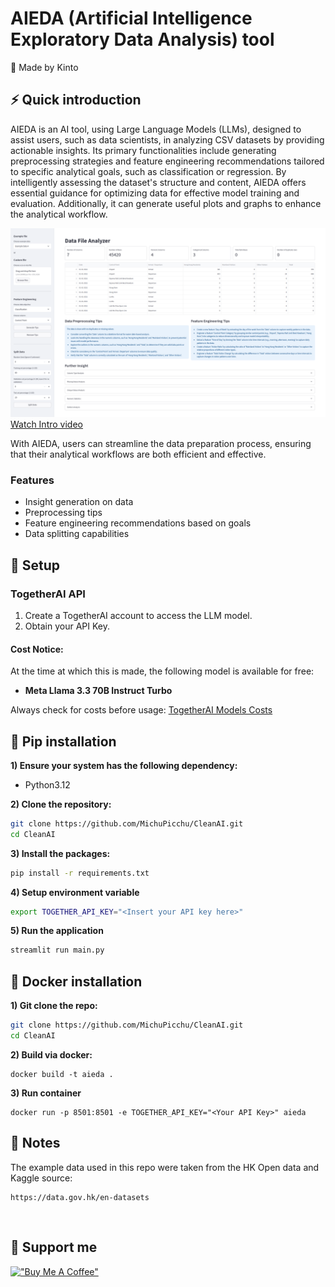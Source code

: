 #  AIEDA (Artificial Intelligence Exploratory Data Analysis) tool

🌿 Made by Kinto


## ⚡ Quick introduction

AIEDA is an AI tool, using Large Language Models (LLMs), designed to assist users, such as data scientists, in analyzing CSV datasets by providing actionable insights. Its primary functionalities include generating preprocessing strategies and feature engineering recommendations tailored to specific analytical goals, such as classification or regression. By intelligently assessing the dataset's structure and content, AIEDA offers essential guidance for optimizing data for effective model training and evaluation. Additionally, it can generate useful plots and graphs to enhance the analytical workflow.

[![Watch Intro video](images/sample.png)](https://youtu.be/cpT6nAMDbs4)
[Watch Intro video](https://youtu.be/cpT6nAMDbs4)


<!-- https://youtu.be/cpT6nAMDbs4 -->

<!-- <p align="center">
<img width="100%" src="images/sample.png" title="CleanAI Overview" />
</p> -->

With AIEDA, users can streamline the data preparation process, ensuring that their analytical workflows are both efficient and effective.

### Features
- Insight generation on data
- Preprocessing tips
- Feature engineering recommendations based on goals
- Data splitting capabilities


## 🔧 Setup

### TogetherAI API
1. Create a TogetherAI account to access the LLM model.
2. Obtain your API Key.

#### Cost Notice:
At the time at which this is made, the following model is available for free:

- **Meta Llama 3.3 70B Instruct Turbo**

Always check for costs before usage:  [TogetherAI Models Costs](https://api.together.ai/models)
<br>


## 💾 Pip installation

**1) Ensure your system has the following dependency:**

- Python3.12

**2) Clone the repository:**
```bash
git clone https://github.com/MichuPicchu/CleanAI.git
cd CleanAI
```

**3) Install the packages:**
```bash
pip install -r requirements.txt
```

**4) Setup environment variable**
```bash
export TOGETHER_API_KEY="<Insert your API key here>"
```

**5) Run the application**
```bash
streamlit run main.py
```

## 🐳 Docker installation

**1) Git clone the repo:**
```bash
git clone https://github.com/MichuPicchu/CleanAI.git
cd CleanAI
```

**2) Build via docker:**
```
docker build -t aieda .
```

**3) Run container**
```
docker run -p 8501:8501 -e TOGETHER_API_KEY="<Your API Key>" aieda
```

## 📝 Notes
The example data used in this repo were taken from the HK Open data and Kaggle source:
<br>
```
https://data.gov.hk/en-datasets
```
<br>

## 🌟 Support me

[!["Buy Me A Coffee"](https://www.buymeacoffee.com/assets/img/custom_images/orange_img.png)](https://buymeacoffee.com/kinto)
